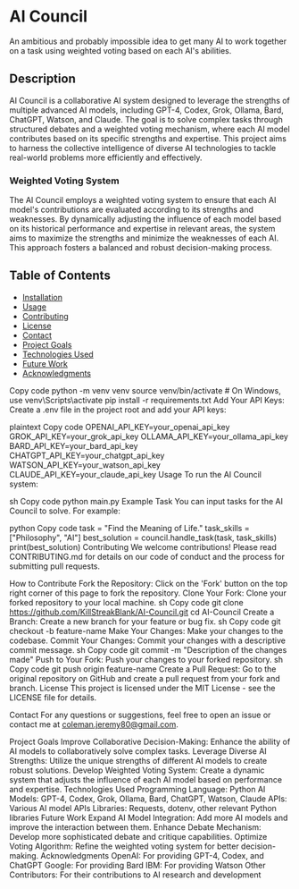 # AI Council

An ambitious and probably impossible idea to get many AI to work together on a task using weighted voting based on each AI's abilities.

## Description

AI Council is a collaborative AI system designed to leverage the strengths of multiple advanced AI models, including GPT-4, Codex, Grok, Ollama, Bard, ChatGPT, Watson, and Claude. The goal is to solve complex tasks through structured debates and a weighted voting mechanism, where each AI model contributes based on its specific strengths and expertise. This project aims to harness the collective intelligence of diverse AI technologies to tackle real-world problems more efficiently and effectively.

### Weighted Voting System

The AI Council employs a weighted voting system to ensure that each AI model's contributions are evaluated according to its strengths and weaknesses. By dynamically adjusting the influence of each model based on its historical performance and expertise in relevant areas, the system aims to maximize the strengths and minimize the weaknesses of each AI. This approach fosters a balanced and robust decision-making process.

## Table of Contents

- [Installation](#installation)
- [Usage](#usage)
- [Contributing](#contributing)
- [License](#license)
- [Contact](#contact)
- [Project Goals](#project-goals)
- [Technologies Used](#technologies-used)
- [Future Work](#future-work)
- [Acknowledgments](#acknowledgments)

Copy code python -m venv venv source venv/bin/activate # On Windows, use venv\Scripts\activate pip install -r requirements.txt Add Your API Keys: Create a .env file in the project root and add your API keys:

plaintext Copy code OPENAI_API_KEY=your_openai_api_key GROK_API_KEY=your_grok_api_key OLLAMA_API_KEY=your_ollama_api_key BARD_API_KEY=your_bard_api_key CHATGPT_API_KEY=your_chatgpt_api_key WATSON_API_KEY=your_watson_api_key CLAUDE_API_KEY=your_claude_api_key Usage To run the AI Council system:

sh Copy code python main.py Example Task You can input tasks for the AI Council to solve. For example:

python Copy code task = "Find the Meaning of Life." task_skills = ["Philosophy", "AI"] best_solution = council.handle_task(task, task_skills) print(best_solution) Contributing We welcome contributions! Please read CONTRIBUTING.md for details on our code of conduct and the process for submitting pull requests.

How to Contribute Fork the Repository: Click on the 'Fork' button on the top right corner of this page to fork the repository. Clone Your Fork: Clone your forked repository to your local machine. sh Copy code git clone https://github.com/KillStreakBlank/AI-Council.git cd AI-Council Create a Branch: Create a new branch for your feature or bug fix. sh Copy code git checkout -b feature-name Make Your Changes: Make your changes to the codebase. Commit Your Changes: Commit your changes with a descriptive commit message. sh Copy code git commit -m "Description of the changes made" Push to Your Fork: Push your changes to your forked repository. sh Copy code git push origin feature-name Create a Pull Request: Go to the original repository on GitHub and create a pull request from your fork and branch. License This project is licensed under the MIT License - see the LICENSE file for details.

Contact For any questions or suggestions, feel free to open an issue or contact me at coleman.jeremy80@gmail.com.

Project Goals Improve Collaborative Decision-Making: Enhance the ability of AI models to collaboratively solve complex tasks. Leverage Diverse AI Strengths: Utilize the unique strengths of different AI models to create robust solutions. Develop Weighted Voting System: Create a dynamic system that adjusts the influence of each AI model based on performance and expertise. Technologies Used Programming Language: Python AI Models: GPT-4, Codex, Grok, Ollama, Bard, ChatGPT, Watson, Claude APIs: Various AI model APIs Libraries: Requests, dotenv, other relevant Python libraries Future Work Expand AI Model Integration: Add more AI models and improve the interaction between them. Enhance Debate Mechanism: Develop more sophisticated debate and critique capabilities. Optimize Voting Algorithm: Refine the weighted voting system for better decision-making. Acknowledgments OpenAI: For providing GPT-4, Codex, and ChatGPT Google: For providing Bard IBM: For providing Watson Other Contributors: For their contributions to AI research and development

